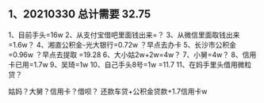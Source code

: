 ## 1、20210330 总计需要 32.75
1、目前手头=16w
2、从支付宝借吧里面钱出来=？
3、从微信里面取钱出来=1.6w？
4、湘直公积金-光大银行=0.72w ？早点去办卡
5、长沙市公积金=0.96w ？早点去提取
=19.28
6、大小姑2w+2w=4w？
7、小舅=4w？
8、信用卡已用=1.7w
9、吴琦=1w
10、自己手头8号=1w
=11.7
11、在妈手里头借用微粒贷？


姑妈？大舅？信用卡？借呗？
还款车贷+公积金贷款+1.7信用卡w


## 
